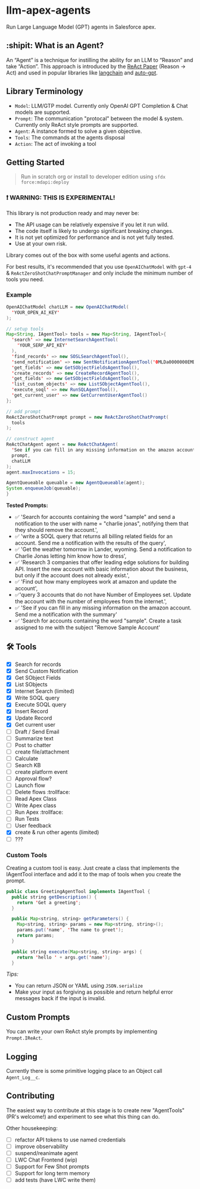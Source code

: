 # llm-apex-agents

Run Large Language Model (GPT) agents in Salesforce apex.

## :shipit: What is an Agent?

An “Agent” is a technique for instilling the ability for an LLM to “Reason” and take “Action”. This approach is introduced by the [ReAct Paper](https://arxiv.org/pdf/2210.03629.pdf) (Reason → Act) and used in popular libraries like [langchain](https://github.com/hwchase17/langchain) and [auto-gpt](https://github.com/Torantulino/Auto-GPT).

## Library Terminology

- `Model`: LLM/GTP model. Currently only OpenAI GPT Completion & Chat models are supported.
- `Prompt`: The communication "protocal" between the model & system. Currently only ReAct style prompts are supported.
- `Agent`: A instance formed to solve a given objective.
- `Tools`: The commands at the agents disposal
- `Action`: The act of invoking a tool

## Getting Started

> Run in scratch org or install to developer edition using `sfdx force:mdapi:deploy`

### :exclamation: WARNING: THIS IS EXPERIMENTAL!

This library is not production ready and may never be:

- The API usage can be relatively expensive if you let it run wild.
- The code itself is likely to undergo significant breaking changes.
- It is not yet optimized for performance and is not yet fully tested.
- Use at your own risk.

Library comes out of the box with some useful agents and actions.

For best results, it's recommended that you use `OpenAIChatModel` with `gpt-4` & `ReActZeroShotChatPromptManager` and only include the minimum number of tools you need.

### Example

```java
OpenAIChatModel chatLLM = new OpenAIChatModel(
  'YOUR_OPEN_AI_KEY'
);

// setup tools
Map<String, IAgentTool> tools = new Map<String, IAgentTool>{
  'search' => new InternetSearchAgentTool(
    'YOUR_SERP_API_KEY'
  ),
  'find_records' => new SOSLSearchAgentTool(),
  'send_notification' => new SentNotificationAgentTool('0MLDa0000000EMDOA2'),
  'get_fields' => new GetSObjectFieldsAgentTool(),
  'create_records' => new CreateRecordAgentTool(),
  'get_fields' => new GetSObjectFieldsAgentTool(),
  'list_custom_objects' => new ListSObjectAgentTool(),
  'execute_soql' => new RunSQLAgentTool(),
  'get_current_user' => new GetCurrentUserAgentTool()
};

// add prompt
ReActZeroShotChatPrompt prompt = new ReActZeroShotChatPrompt(
  tools
);

// construct agent
ReActChatAgent agent = new ReActChatAgent(
  'See if you can fill in any missing information on the amazon account. Send me a notification with the summary',
  prompt,
  chatLLM
);
agent.maxInvocations = 15;

AgentQueueable queuable = new AgentQueueable(agent);
System.enqueueJob(queuable);
}
```

**Tested Prompts:**

- :white_check_mark: 'Search for accounts containing the word "sample" and send a notification to the user with name = "charlie jonas", notifying them that they should remove the account.',
- :white_check_mark: 'write a SOQL query that returns all billing related fields for an account. Send me a notification with the results of the query',
- :white_check_mark: 'Get the weather tomorrow in Lander, wyoming.  Send a notification to Charlie Jonas letting him know how to dress',
- :white_check_mark: 'Research 3 companies that offer leading edge solutions for building API.  Insert the new account with basic information about the business, but only if the account does not already exist.',
- :white_check_mark: 'Find out how many employees work at amazon and update the account',
- :white_check_mark:'query 3 accounts that do not have Number of Employees set.  Update the account with the number of employees from the internet.',
- :white_check_mark: 'See if you can fill in any missing information on the amazon account. Send me a notification with the summary'
- :white_check_mark: 'Search for accounts containing the word "sample". Create a task assigned to me with the subject "Remove Sample Account'


## :hammer_and_wrench: Tools

- [x] Search for records
- [x] Send Custom Notification
- [x] Get SObject Fields
- [x] List SObjects
- [x] Internet Search (limited)
- [x] Write SOQL query
- [x] Execute SOQL query
- [x] Insert Record
- [x] Update Record
- [x] Get current user
- [ ] Draft / Send Email
- [ ] Summarize text
- [ ] Post to chatter
- [ ] create file/attachment
- [ ] Calculate
- [ ] Search KB
- [ ] create platform event
- [ ] Approval flow?
- [ ] Launch flow
- [ ] Delete flows :trollface:
- [ ] Read Apex Class
- [ ] Write Apex class
- [ ] Run Apex :trollface:
- [ ] Run Tests
- [ ] User feedback
- [x] create & run other agents (limited)
- [ ] ???

### Custom Tools

Creating a custom tool is easy. Just create a class that implements the IAgentTool interface and add it to the map of tools when you create the prompt.

```java
public class GreetingAgentTool implements IAgentTool {
  public string getDescription() {
    return 'Get a greeting';
  }

  public Map<string, string> getParameters() {
    Map<string, string> params = new Map<string, string>();
    params.put('name', 'The name to greet');
    return params;
  }

  public string execute(Map<string, string> args) {
    return 'hello ' + args.get('name');
  }
```

*Tips:* 
- You can return JSON or YAML using `JSON.serialize`
- Make your input as forgiving as possible and return helpful error messages back if the input is invalid.

## Custom Prompts

You can write your own ReAct style prompts by implementing `Prompt.IReAct`.

## Logging

Currently there is some primitive logging place to an Object call `Agent_Log__c`.  


## Contributing

The easiest way to contribute at this stage is to create new "AgentTools" (PR's welcome!) and experiment to see what this thing can do.

Other housekeeping:

- [ ] refactor API tokens to use named credentials
- [ ] improve observability
- [ ] suspend/reanimate agent
- [ ] LWC Chat Frontend (wip)
- [ ] Support for Few Shot prompts
- [ ] Support for long term memory
- [ ] add tests (have LWC write them)
